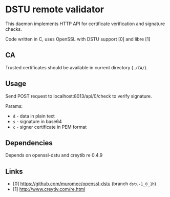 DSTU remote validator
=====================

This daemon implements HTTP API for certificate verification and signature checks.

Code written in C, uses OpenSSL with DSTU support [0] and libre [1]

CA
--

Trusted certificates should be available in current directory (`./CA/`).

Usage
-----

Send POST request to localhost:8013/api/0/check to verify signature.

Params:

- `d` - data in plain text
- `s` - signature in base64
- `c` - signer certificate in PEM format

Dependencies
------------

Depends on openssl-dstu and creytib re 0.4.9

Links
-----

- [0] https://github.com/muromec/openssl-dstu (branch `dstu-1_0_1h`)
- [1] http://www.creytiv.com/re.html
